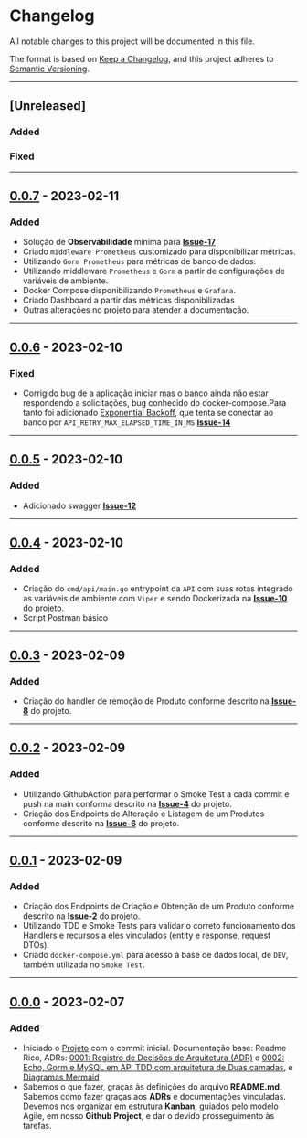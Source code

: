 # Changelog

All notable changes to this project will be documented in this file.

The format is based on [Keep a Changelog](https://keepachangelog.com/en/1.0.0/),
and this project adheres to [Semantic Versioning](https://semver.org/spec/v2.0.0.html).

---

## [Unreleased]
### Added

### Fixed

---

## [0.0.7] - 2023-02-11
### Added

- Solução de __Observabilidade__ minima para __[Issue-17](https://github.com/jtonynet/go-products-api/issues/17)__
- Criado `middleware Prometheus` customizado para disponibilizar métricas.
- Utilizando `Gorm Prometheus` para métricas de banco de dados.
- Utilizando middleware `Prometheus` e `Gorm` a partir de configurações de variáveis de ambiente.
- Docker Compose disponibilizando `Prometheus` e `Grafana`.
- Criado Dashboard a partir das métricas disponibilizadas
- Outras alterações no projeto para atender à documentação.

---

## [0.0.6] - 2023-02-10
### Fixed

- Corrigido bug de a aplicação iniciar mas o banco ainda não estar respondendo a solicitações, bug conhecido do docker-compose.Para tanto foi adicionado [Exponential Backoff](https://github.com/cenkalti/backoff), que tenta se conectar ao banco por `API_RETRY_MAX_ELAPSED_TIME_IN_MS` __[Issue-14](https://github.com/jtonynet/go-products-api/issues/14)__ 


---

## [0.0.5] - 2023-02-10
### Added

- Adicionado swagger __[Issue-12](https://github.com/jtonynet/go-products-api/issues/12)__ 

---

## [0.0.4] - 2023-02-10
### Added

- Criação do `cmd/api/main.go` entrypoint da `API` com suas rotas integrado as variáveis de ambiente com `Viper` e sendo Dockerizada na __[Issue-10](https://github.com/jtonynet/go-products-api/issues/10)__ do projeto.
- Script Postman básico

---

## [0.0.3] - 2023-02-09
### Added

- Criação do handler de remoção de Produto conforme descrito na __[Issue-8](https://github.com/jtonynet/go-products-api/issues/8)__ do projeto.

---

## [0.0.2] - 2023-02-09
### Added

- Utilizando GithubAction para performar o Smoke Test a cada commit e push na main conforma descrito na __[Issue-4](https://github.com/jtonynet/go-products-api/issues/4)__ do projeto.
- Criação dos Endpoints de Alteração e Listagem de um Produtos conforme descrito na __[Issue-6](https://github.com/jtonynet/go-products-api/issues/6)__ do projeto.

---

## [0.0.1] - 2023-02-09
### Added

- Criação dos Endpoints de Criação e Obtenção de um Produto conforme descrito na __[Issue-2](https://github.com/jtonynet/go-products-api/issues/2)__ do projeto.
- Utilizando TDD e Smoke Tests para validar o correto funcionamento dos Handlers e recursos a eles vinculados (entity e response, request DTOs).
- Criado `docker-compose.yml` para acesso à base de dados local, de `DEV`, também utilizada no `Smoke Test`.
---

## [0.0.0] - 2023-02-07
### Added

- Iniciado o [Projeto](https://github.com/users/jtonynet/projects/3) com o commit inicial. Documentação base: Readme Rico, ADRs: [0001: Registro de Decisões de Arquitetura (ADR)](./docs/architecture/decisions/registro-de-decisoes-de-arquitetura.md) e [0002: Echo, Gorm e MySQL em API TDD com arquitetura de Duas camadas](./docs/architecture/decisions/0002-echo-gorm-e-mysql-com-arquitetura-de-api-tdd-em-duas-camadas.md), e [Diagramas Mermaid](https://github.com/jtonynet/go-products-api/tree/main#diagrams)
- Sabemos o que fazer, graças às definições do arquivo __README.md__. Sabemos como fazer graças aos __ADRs__ e documentações vinculadas. Devemos nos organizar em estrutura __Kanban__, guiados pelo modelo Agile, em nosso __Github Project__, e dar o devido prosseguimento às tarefas.


[0.0.7]: https://github.com/jtonynet/go-products-api/compare/v0.0.6...v0.0.7
[0.0.6]: https://github.com/jtonynet/go-products-api/compare/v0.0.5...v0.0.6
[0.0.5]: https://github.com/jtonynet/go-products-api/compare/v0.0.4...v0.0.5
[0.0.4]: https://github.com/jtonynet/go-products-api/compare/v0.0.3...v0.0.4
[0.0.3]: https://github.com/jtonynet/go-products-api/compare/v0.0.2...v0.0.3
[0.0.2]: https://github.com/jtonynet/go-products-api/compare/v0.0.1...v0.0.2
[0.0.1]: https://github.com/jtonynet/go-products-api/compare/v0.0.0...v0.0.1
[0.0.0]: https://github.com/jtonynet/go-products-api/releases/tag/v0.0.0
